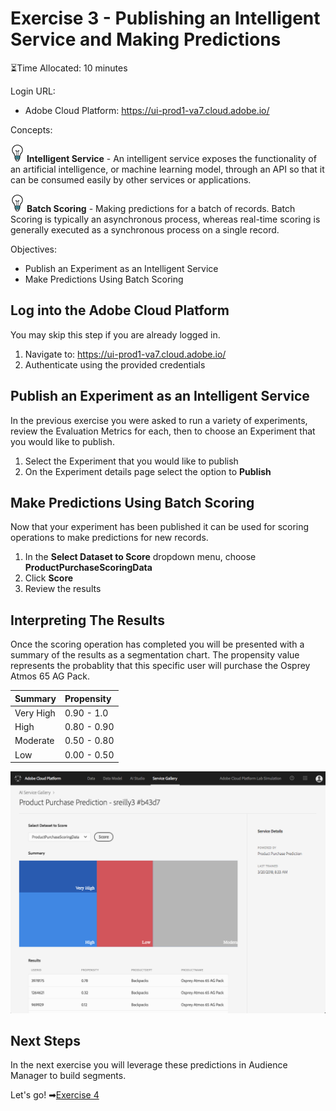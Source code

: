 # Exercise 3 - Publishing an Intelligent Service and Making Predictions

⏳Time Allocated: 10 minutes

Login URL:
- Adobe Cloud Platform: https://ui-prod1-va7.cloud.adobe.io/

Concepts:

![lightbulb](../images/lightbulb.jpg)  **Intelligent Service** - An intelligent service exposes the functionality of an artificial intelligence, or machine learning model, through an API so that it can be consumed easily by other services or applications.

![lightbulb](../images/lightbulb.jpg) **Batch Scoring** - Making predictions for a batch of records. Batch Scoring is typically an asynchronous process, whereas real-time scoring is generally executed as a synchronous process on a single record.

Objectives:
- Publish an Experiment as an Intelligent Service
- Make Predictions Using Batch Scoring

## Log into the Adobe Cloud Platform

You may skip this step if you are already logged in.

1. Navigate to: https://ui-prod1-va7.cloud.adobe.io/
2. Authenticate using the provided credentials

## Publish an Experiment as an Intelligent Service

In the previous exercise you were asked to run a variety of experiments, review the Evaluation Metrics for each, then to choose an Experiment that you would like to publish.

1. Select the Experiment that you would like to publish
2. On the Experiment details page select the option to **Publish**

## Make Predictions Using Batch Scoring

Now that your experiment has been published it can be used for scoring operations to make predictions for new records.

1. In the **Select Dataset to Score** dropdown menu, choose **ProductPurchaseScoringData**
2. Click **Score**
3. Review the results

## Interpreting The Results

Once the scoring operation has completed you will be presented with a summary of the results as a segmentation chart. The propensity value represents the probablity that this specific user will purchase the Osprey Atmos 65 AG Pack.

| Summary | Propensity |
|:------|:------|
| Very High | 0.90 - 1.0 |
| High | 0.80 - 0.90 |
| Moderate | 0.50 - 0.80 |
| Low | 0.00 - 0.50 |

![Scoring Results](../images/scoringresults.jpg)


## Next Steps

In the next exercise you will leverage these predictions in Audience Manager to build segments.

Let's go! ➡[Exercise 4](../exercise4/README.md)

